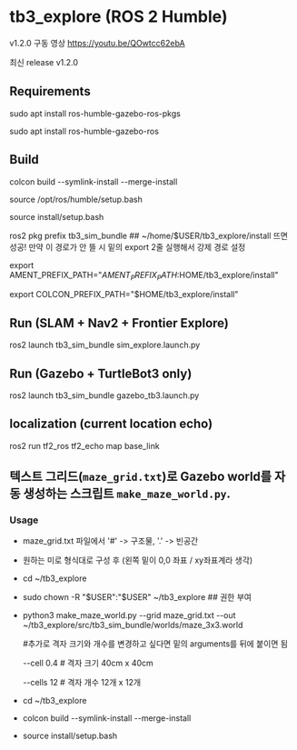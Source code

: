 # tb3_explore (ROS 2 Humble)
v1.2.0 구동 영상
https://youtu.be/QOwtcc62ebA

최신 release v1.2.0

## Requirements
sudo apt install ros-humble-gazebo-ros-pkgs

sudo apt install ros-humble-gazebo-ros

## Build
colcon build --symlink-install --merge-install

source /opt/ros/humble/setup.bash

source install/setup.bash

ros2 pkg prefix tb3_sim_bundle ## ~/home/$USER/tb3_explore/install 뜨면 성공! 만약 이 경로가 안 뜰 시 밑의 export 2줄 실행해서 강제 경로 설정


export AMENT_PREFIX_PATH="$AMENT_PREFIX_PATH:$HOME/tb3_explore/install"

export COLCON_PREFIX_PATH="$HOME/tb3_explore/install"



## Run (SLAM + Nav2 + Frontier Explore)
ros2 launch tb3_sim_bundle sim_explore.launch.py

## Run (Gazebo + TurtleBot3 only)
ros2 launch tb3_sim_bundle gazebo_tb3.launch.py


## localization (current location echo)
ros2 run tf2_ros tf2_echo map base_link

## 텍스트 그리드(`maze_grid.txt`)로 Gazebo world를 자동 생성하는 스크립트 `make_maze_world.py`.
### Usage
- maze_grid.txt 파일에서 '#' -> 구조물, '.' -> 빈공간
- 원하는 미로 형식대로 구성 후 (왼쪽 밑이 0,0 좌표 / xy좌표계라 생각)

- cd ~/tb3_explore
- sudo chown -R "$USER":"$USER" ~/tb3_explore ## 권한 부여
- python3 make_maze_world.py --grid maze_grid.txt --out ~/tb3_explore/src/tb3_sim_bundle/worlds/maze_3x3.world

  #추가로 격자 크기와 개수를 변경하고 싶다면 밑의 arguments를 뒤에 붙이면 됨

  --cell 0.4 # 격자 크기 40cm x 40cm
  
  --cells 12 # 격자 개수 12개 x 12개


- cd ~/tb3_explore
- colcon build --symlink-install --merge-install
- source install/setup.bash
